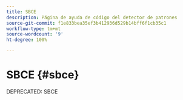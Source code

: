 ```yaml
---
title: SBCE
description: Página de ayuda de código del detector de patrones
source-git-commit: f1e833bea35ef3b412936d529b14bff6f1cb35c1
workflow-type: tm+mt
source-wordcount: '9'
ht-degree: 100%

---
```



# SBCE {#sbce}

DEPRECATED: SBCE
